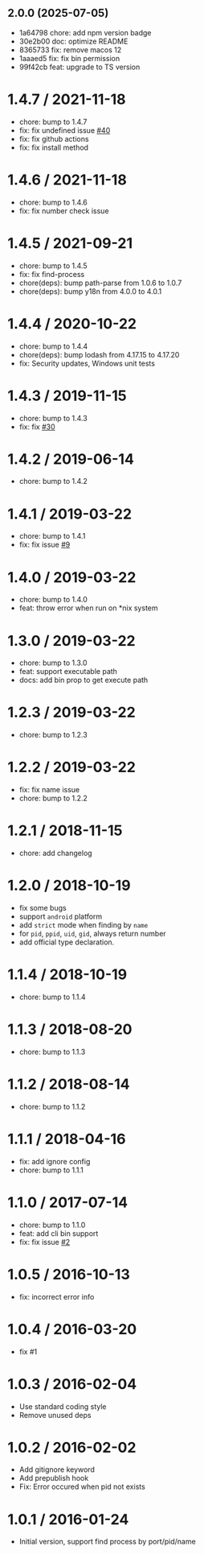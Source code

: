 ## 2.0.0 (2025-07-05)

- 1a64798 chore: add npm version badge
- 30e2b00 doc: optimize README
- 8365733 fix: remove macos 12
- 1aaaed5 fix: fix bin permission
- 99f42cb feat: upgrade to TS version

1.4.7 / 2021-11-18
==================

  * chore: bump to 1.4.7
  * fix: fix undefined issue [#40](http://github.com/yibn2008/find-process/issues/40)
  * fix: fix github actions
  * fix: fix install method

1.4.6 / 2021-11-18
==================

  * chore: bump to 1.4.6
  * fix: fix number check issue

1.4.5 / 2021-09-21
==================

  * chore: bump to 1.4.5
  * fix: fix find-process
  * chore(deps): bump path-parse from 1.0.6 to 1.0.7
  * chore(deps): bump y18n from 4.0.0 to 4.0.1

1.4.4 / 2020-10-22
==================

  * chore: bump to 1.4.4
  * chore(deps): bump lodash from 4.17.15 to 4.17.20
  * fix: Security updates, Windows unit tests

1.4.3 / 2019-11-15
==================

  * chore: bump to 1.4.3
  * fix: fix [#30](http://github.com/yibn2008/find-process/issues/30)

1.4.2 / 2019-06-14
==================

  * chore: bump to 1.4.2

1.4.1 / 2019-03-22
==================

  * chore: bump to 1.4.1
  * fix: fix issue [#9](http://github.com/yibn2008/find-process/issues/9)

1.4.0 / 2019-03-22
==================

  * chore: bump to 1.4.0
  * feat: throw error when run on *nix system

1.3.0 / 2019-03-22
==================

  * chore: bump to 1.3.0
  * feat: support executable path
  * docs: add bin prop to get execute path

1.2.3 / 2019-03-22
==================

  * chore: bump to 1.2.3

1.2.2 / 2019-03-22
==================

  * fix: fix name issue
  * chore: bump to 1.2.2

1.2.1 / 2018-11-15
==================

  * chore: add changelog

1.2.0 / 2018-10-19
==================

  * fix some bugs
  * support `android` platform
  * add `strict` mode when finding by `name`
  * for `pid`, `ppid`, `uid`, `gid`, always return number
  * add official type declaration.


1.1.4 / 2018-10-19
==================

  * chore: bump to 1.1.4

1.1.3 / 2018-08-20
==================

  * chore: bump to 1.1.3

1.1.2 / 2018-08-14
==================

  * chore: bump to 1.1.2

1.1.1 / 2018-04-16
==================

  * fix: add ignore config
  * chore: bump to 1.1.1

1.1.0 / 2017-07-14
==================

  * chore: bump to 1.1.0
  * feat: add cli bin support
  * fix: fix issue [#2](http://github.com/yibn2008/find-process/issues/2)

1.0.5 / 2016-10-13
==================

  * fix: incorrect error info

1.0.4 / 2016-03-20
==================

  * fix #1

1.0.3 / 2016-02-04
==================

  * Use standard coding style
  * Remove unused deps

1.0.2 / 2016-02-02
==================

  * Add gitignore keyword
  * Add prepublish hook
  * Fix: Error occured when pid not exists

1.0.1 / 2016-01-24
==================

  * Initial version, support find process by port/pid/name
